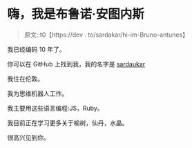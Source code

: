 # 嗨，我是布鲁诺·安图内斯

> 原文::t0【https://dev . to/sardakar/hi-im-Bruno-antunes】

我已经编码 10 年了。

你可以在 GitHub 上找到我，我的名字是 [sardaukar](https://github.com/sardaukar)

我住在伦敦。

我为思维机器人工作。

我主要用这些语言编程:JS，Ruby。

我目前正在学习更多关于榆树，仙丹，水晶。

很高兴见到你。